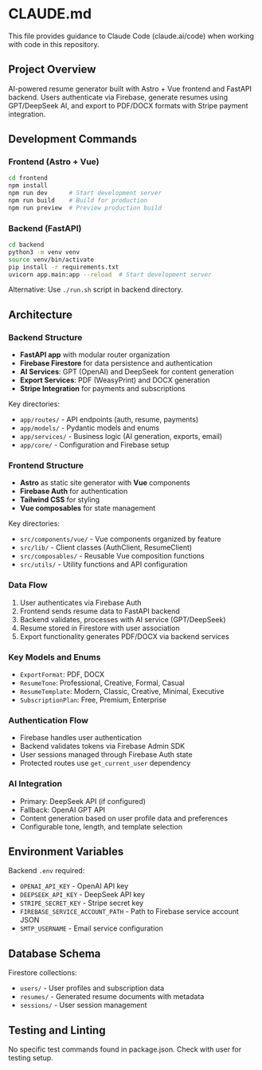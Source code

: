 # CLAUDE.md

This file provides guidance to Claude Code (claude.ai/code) when working with code in this repository.

## Project Overview

AI-powered resume generator built with Astro + Vue frontend and FastAPI backend. Users authenticate via Firebase, generate resumes using GPT/DeepSeek AI, and export to PDF/DOCX formats with Stripe payment integration.

## Development Commands

### Frontend (Astro + Vue)
```bash
cd frontend
npm install
npm run dev      # Start development server
npm run build    # Build for production  
npm run preview  # Preview production build
```

### Backend (FastAPI)
```bash
cd backend
python3 -m venv venv
source venv/bin/activate
pip install -r requirements.txt
uvicorn app.main:app --reload  # Start development server
```

Alternative: Use `./run.sh` script in backend directory.

## Architecture

### Backend Structure
- **FastAPI app** with modular router organization
- **Firebase Firestore** for data persistence and authentication
- **AI Services**: GPT (OpenAI) and DeepSeek for content generation
- **Export Services**: PDF (WeasyPrint) and DOCX generation
- **Stripe Integration** for payments and subscriptions

Key directories:
- `app/routes/` - API endpoints (auth, resume, payments)
- `app/models/` - Pydantic models and enums
- `app/services/` - Business logic (AI generation, exports, email)
- `app/core/` - Configuration and Firebase setup

### Frontend Structure  
- **Astro** as static site generator with **Vue** components
- **Firebase Auth** for authentication
- **Tailwind CSS** for styling
- **Vue composables** for state management

Key directories:
- `src/components/vue/` - Vue components organized by feature
- `src/lib/` - Client classes (AuthClient, ResumeClient)
- `src/composables/` - Reusable Vue composition functions
- `src/utils/` - Utility functions and API configuration

### Data Flow
1. User authenticates via Firebase Auth
2. Frontend sends resume data to FastAPI backend
3. Backend validates, processes with AI service (GPT/DeepSeek)
4. Resume stored in Firestore with user association
5. Export functionality generates PDF/DOCX via backend services

### Key Models and Enums
- `ExportFormat`: PDF, DOCX
- `ResumeTone`: Professional, Creative, Formal, Casual  
- `ResumeTemplate`: Modern, Classic, Creative, Minimal, Executive
- `SubscriptionPlan`: Free, Premium, Enterprise

### Authentication Flow
- Firebase handles user authentication
- Backend validates tokens via Firebase Admin SDK
- User sessions managed through Firebase Auth state
- Protected routes use `get_current_user` dependency

### AI Integration
- Primary: DeepSeek API (if configured)
- Fallback: OpenAI GPT API
- Content generation based on user profile data and preferences
- Configurable tone, length, and template selection

## Environment Variables

Backend `.env` required:
- `OPENAI_API_KEY` - OpenAI API key
- `DEEPSEEK_API_KEY` - DeepSeek API key  
- `STRIPE_SECRET_KEY` - Stripe secret key
- `FIREBASE_SERVICE_ACCOUNT_PATH` - Path to Firebase service account JSON
- `SMTP_USERNAME` - Email service configuration

## Database Schema

Firestore collections:
- `users/` - User profiles and subscription data
- `resumes/` - Generated resume documents with metadata
- `sessions/` - User session management

## Testing and Linting

No specific test commands found in package.json. Check with user for testing setup.